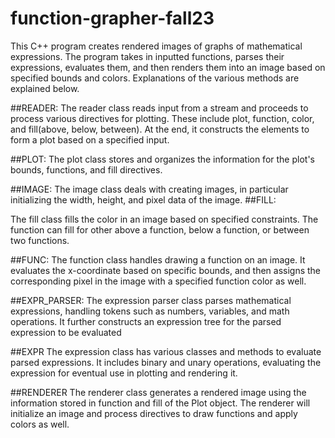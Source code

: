# function-grapher-fall23

This C++ program creates rendered images of graphs of mathematical expressions. The program takes in inputted functions, parses their expressions, evaluates them, and then renders them into an image based on specified bounds and colors. Explanations of the various methods are explained below. 

##READER:
The reader class reads input from a stream and proceeds to process various directives for plotting. These include plot, function, color, and fill(above, below, between). At the end, it constructs the elements to form a plot based on a specified input.

##PLOT: 
The plot class stores and organizes the information for the plot's bounds, functions, and fill directives. 

##IMAGE:
The image class deals with creating images, in particular initializing the width, height, and pixel data of the image.
##FILL:

The fill class fills the color in an image based on specified constraints. The function can fill for other above a function, below a function, or between two functions. 

##FUNC: 
The function class handles drawing a function on an image. It evaluates the x-coordinate based on specific bounds, and then assigns the corresponding pixel in the image with a specified function color as well.

##EXPR_PARSER:
The expression parser class parses mathematical expressions, handling tokens such as numbers, variables, and math operations. It further constructs an expression tree for the parsed expression to be evaluated

##EXPR
The expression class has various classes and methods to evaluate parsed expressions. It includes binary and unary operations, evaluating the expression for eventual use in plotting and rendering it. 

##RENDERER
The renderer class generates a rendered image using the information stored in function and fill of the Plot object. The renderer will initialize an image and process directives to draw functions and apply colors as well.
